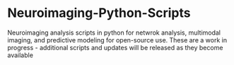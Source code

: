 # Neuroimaging-Python-Scripts
Neuroimaging analysis scripts in python for netwrok analysis, multimodal imaging, and predictive modeling for open-source use. These are a work in progress - additional scripts and updates will be released as they become available
